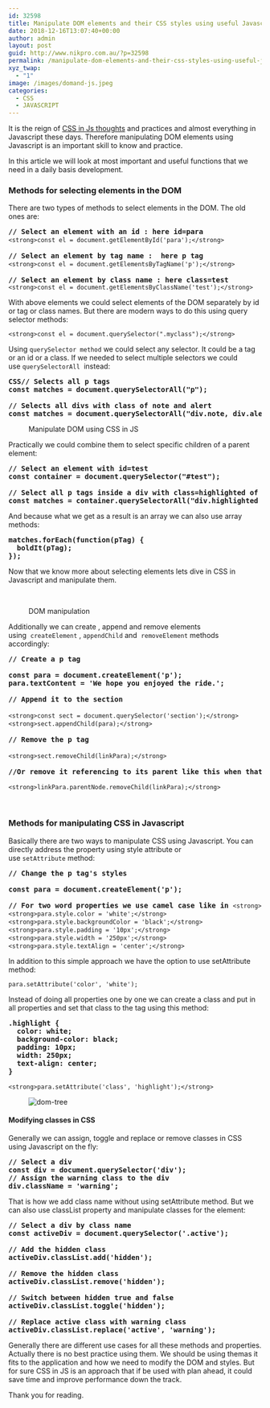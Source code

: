 ```yaml
---
id: 32598
title: Manipulate DOM elements and their CSS styles using useful Javascript methods
date: 2018-12-16T13:07:40+00:00
author: admin
layout: post
guid: http://www.nikpro.com.au/?p=32598
permalink: /manipulate-dom-elements-and-their-css-styles-using-useful-javascript-methods/
xyz_twap:
  - "1"
image: /images/domand-js.jpeg
categories:
  - CSS
  - JAVASCRIPT
---
```


It is the reign of <a rel="noreferrer noopener" aria-label="It is the reign of CSS in Js thoughts and practices and almost everything in Javascript these days. Therefore manipulating DOM elements using Javascript is an important skill to know and practice. (opens in a new tab)" href="https://css-tricks.com/css-in-js-ftw-wtf/" target="_blank">CSS in Js thoughts</a> and practices and almost everything in Javascript these days. Therefore manipulating DOM elements using Javascript is an important skill to know and practice.

In this article we will look at most important and useful functions that we need in a daily basis development.

### Methods for selecting elements in the DOM

There are two types of methods to select elements in the DOM. The old ones are:

<pre class="wp-block-preformatted"><strong>// Select an element with an id : here id=para<br /></strong><code>&lt;strong>const el = document.getElementById('para');&lt;/strong></code><strong><br /><br />// Select an element by tag name :  here p tag<br /></strong><code>&lt;strong>const el = document.getElementsByTagName('p');&lt;/strong></code><strong><br /><br />// Select an element by class name : here class=test<br /></strong><code>&lt;strong>const el = document.getElementsByClassName('test');&lt;/strong></code></pre>

With above elements we could select elements of the DOM separately by id or tag or class names. But there are modern ways to do this using query selector methods:

<pre class="wp-block-preformatted"><code>&lt;strong>const el = document.querySelector(".myclass");&lt;/strong></code></pre>

Using&nbsp;`querySelector method`&nbsp;we could select any selector. It could be a tag or an id or a class. If we needed to select multiple selectors we could use&nbsp;`querySelectorAll`&nbsp; instead:

<pre class="wp-block-preformatted"><strong>CSS// Selects all p tags<br />const matches = document.querySelectorAll("p");<br /></strong><br /><strong>// Selects all divs with class of note and alert<br />const matches = document.querySelectorAll("div.note, div.alert");</strong><br /></pre>

<div class="wp-block-image">
  <figure class="aligncenter"><img src="http://www.nikpro.com.auhtmlDOM.png" alt="" class="wp-image-32602" srcset="http://testgatsby.localhtmlDOM.png 225w, http://testgatsby.localhtmlDOM-150x150.png 150w" sizes="(max-width: 225px) 100vw, 225px" /><figcaption>Manipulate DOM using CSS in JS</figcaption></figure>
</div>

Practically we could combine them to select specific children of a parent element:

<pre class="wp-block-preformatted"><strong>// Select an element with id=test<br />const container = document.querySelector("#test");<br /><br />// Select all p tags inside a div with class=highlighted of the above container<br />const matches = container.querySelectorAll("div.highlighted &gt; p");</strong></pre>

And because what we get as a result is an array we can also use array methods:

<pre class="wp-block-preformatted"><strong>matches.forEach(function(pTag) {<br />  boldIt(pTag);<br />});</strong></pre>

Now that we know more about selecting elements lets dive in CSS in Javascript and manipulate them.<figure class="wp-block-image">

<img src="http://www.nikpro.com.audom-manipulation-1024x576.png" alt="" class="wp-image-32600" srcset="http://testgatsby.localdom-manipulation-1024x576.png 1024w, http://testgatsby.localdom-manipulation-300x169.png 300w, http://testgatsby.localdom-manipulation-768x432.png 768w, http://testgatsby.localdom-manipulation-1568x882.png 1568w" sizes="(max-width: 1024px) 100vw, 1024px" /> <figcaption>  
DOM manipulation

</figcaption></figure>

Additionally we can create , append and remove elements using&nbsp;&nbsp;`createElement`&nbsp;, `appendChild`&nbsp;and &nbsp;`removeElement` methods accordingly:

<pre class="wp-block-preformatted"><strong>// Create a p tag<br /><br />const para = document.createElement('p');<br />para.textContent = 'We hope you enjoyed the ride.';<br /><br />// Append it to the section<br /><br /></strong><code>&lt;strong>const sect = document.querySelector('section');&lt;/strong></code><strong><br /></strong><code>&lt;strong>sect.appendChild(para);&lt;/strong></code><strong><br /><br />// Remove the p tag<br /><br /></strong><code>&lt;strong>sect.removeChild(linkPara);&lt;/strong></code><strong><br /><br />//Or remove it referencing to its parent like this when that is the only way<br /><br /></strong><code>&lt;strong>linkPara.parentNode.removeChild(linkPara);&lt;/strong></code></pre>

&nbsp;

### Methods for manipulating CSS in Javascript

Basically there are two ways to manipulate CSS using Javascript. You can directly address the property using style attribute or use&nbsp;`setAttribute`&nbsp;method:

<pre class="wp-block-preformatted"><strong>// Change the p tag's styles<br /><br />const para = document.createElement('p');<br /><br />// For two word properties we use camel case like in </strong><code>&lt;strong>backgroundColor&lt;/strong></code><strong><br /></strong><code>&lt;strong>para.style.color = 'white';&lt;/strong></code><strong><br /></strong><code>&lt;strong>para.style.backgroundColor = 'black';&lt;/strong></code><strong><br /></strong><code>&lt;strong>para.style.padding = '10px';&lt;/strong></code><strong><br /></strong><code>&lt;strong>para.style.width = '250px';&lt;/strong></code><strong><br /></strong><code>&lt;strong>para.style.textAlign = 'center';&lt;/strong></code><strong><br /></strong></pre>

In addition to this simple approach we have the option to use setAttribute method:

<pre class="wp-block-preformatted"><code>para.setAttribute('color', 'white');</code></pre>

Instead of doing all properties one by one we can create a class and put in all properties and set that class to the tag using this method:

<pre class="wp-block-preformatted"><strong>.highlight {<br />  color: white;<br />  background-color: black;<br />  padding: 10px;<br />  width: 250px;<br />  text-align: center;<br />}<br /><br /></strong><code>&lt;strong>para.setAttribute('class', 'highlight');&lt;/strong></code></pre><figure class="wp-block-image">

<img src="http://www.nikpro.com.audom-tree.png" alt="dom-tree" class="wp-image-32605" srcset="http://testgatsby.localdom-tree.png 665w, http://testgatsby.localdom-tree-300x128.png 300w" sizes="(max-width: 665px) 100vw, 665px" /> </figure>

#### Modifying classes in CSS

Generally we can assign, toggle and replace or remove classes in CSS using Javascript on the fly:

<pre class="wp-block-preformatted"><strong>// Select a div<br />const div = document.querySelector('div');<br />// Assign the warning class to the div<br />div.className = 'warning';</strong></pre>

That is how we add class name without using setAttribute method. But we can also use classList property and manipulate classes for the element:

<pre class="wp-block-preformatted"><strong>// Select a div by class name<br />const activeDiv = document.querySelector('.active');</strong><br /><strong><br />// Add the hidden class<br />activeDiv.classList.add('hidden'); </strong><br /><strong><br />// Remove the hidden class<br />activeDiv.classList.remove('hidden'); </strong><br /><strong><br />// Switch between hidden true and false<br />activeDiv.classList.toggle('hidden');</strong><br /><strong><br />// Replace active class with warning class<br />activeDiv.classList.replace('active', 'warning');</strong></pre>

Generally there are different use cases for all these methods and properties. Actually there is no best practice using them. We should be using themas it fits to the application and how we need to modify the DOM and styles. But for sure CSS in JS is an approach that if be used with plan ahead, it could save time and improve performance down the track.

Thank you for reading.
